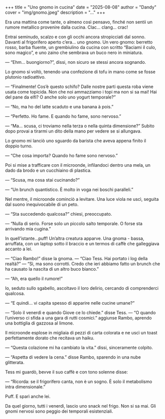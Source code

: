 +++
title = "Uno gnomo in cucina"
date = "2025-08-08"
author = "Dandy"
cover = "img/gnomo.jpeg"
description = "..."
+++

Era una mattina come tante, o almeno così pensavo, finché non sentii un rumore metallico provenire dalla cucina.
Clac… clang… crac!

Entrai seminudo, scalzo e con gli occhi ancora stropicciati dal sonno. Davanti al frigorifero aperto c’era… uno gnomo. Un vero gnomo: berretto rosso, barba fluente, un grembiulino da cucina con scritto “Baciami il culo, sono magico”, e uno zaino che sembrava un buco nero in miniatura.

— “Ehm… buongiorno?”, dissi, non sicuro se stessi ancora sognando.

Lo gnomo si voltò, tenendo una confezione di tofu in mano come se fosse plutonio radioattivo.

— “Finalmente! Cos’è questo schifo? Dalle nostre parti questa roba viene usata come topicida. Non che noi ammazziamo i topi ma non si sa mai! Hai del pane da elfi? O anche solo uno yogurt temporale?”

— “No, ma ho del latte scaduto e una banana à pois.”

— “Perfetto. Ho fame. E quando ho fame, sono nervoso.”

— “Ma… scusa, ci troviamo nella terza o nella quinta dimensione?” Subito dopo provai a tirarmi un dito della mano per vedere se si allungava.

Lo gnomo mi lanciò uno sguardo da barista che aveva appena finito il doppio turno.

— “Che cosa importa? Quando ho fame sono nervoso.”

Poi si mise a trafficare con il microonde, infilandoci dentro una mela, un dado da brodo e un cucchiaino di plastica.

— “Scusa, ma cosa stai cucinando?”

— “Un brunch quantistico. È molto in voga nei boschi paralleli.”

Nel mentre, il microonde cominciò a levitare. Una luce viola ne uscì, seguita dal suono inequivocabile di un peto.

— “Sta succedendo qualcosa?” chiesi, preoccupato.

— “Nulla di serio. Forse solo un piccolo salto temporale. O forse sta arrivando mia cugina.”

In quell’istante…puff! Un’altra creatura apparve. Una gnoma - bassa, arruffata, con un laptop sotto il braccio e un termos di caffè che galleggiava accanto a lei.

— “Ciao Rambo!” disse la gnoma.
— “Ciao Tess. Hai portato i log della realtà?”
— “Sì, ma sono corrotti. Credo che ieri abbiamo fatto un brunch che ha causato la nascita di un altro buco bianco.”

— “Ah, era quello il rumore!”

Io, seduto sullo sgabello, ascoltavo il loro delirio, cercando di comprenderci qualcosa.

— “E quindi… vi capita spesso di apparire nelle cucine umane?”

— “Solo il venerdì e quando Giove ce lo chiede.” disse Tess.
— “O quando l’universo ci sfida a una gara di rutti cosmici.” aggiunse Rambo, aprendo una bottiglia di gazzosa al limone.

Il microonde esplose in migliaia di pezzi di carta colorata e ne uscì un toast perfettamente dorato che recitava un haiku.

— “Questa colazione mi ha cambiato la vita.” dissi, sinceramente colpito.

— “Aspetta di vedere la cena.” disse Rambo, sparendo in una nube glitterata.

Tess mi guardò, bevve il suo caffè e con tono solenne disse:

— “Ricorda: se il frigorifero canta, non è un sogno. È solo il metabolismo intra dimensionale.”

Puff. E sparì anche lei.

Da quel giorno, tutti i venerdì, lascio uno snack nel frigo. Non si sa mai. Gli gnomi nervosi sono peggio dei temporali esistenziali.
